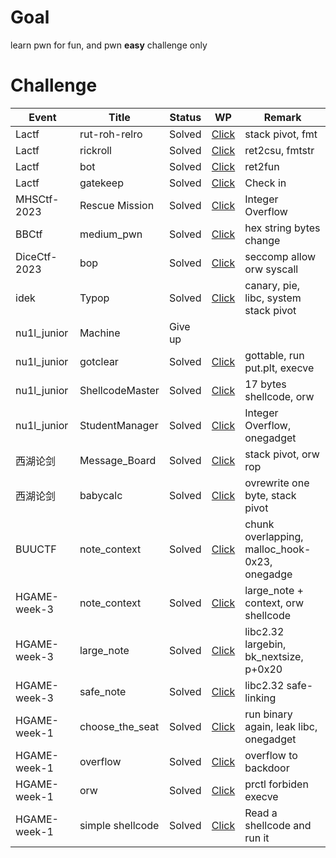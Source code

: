 # Goal
learn pwn for fun, and pwn **easy** challenge only

# Challenge

| Event | Title | Status | WP | Remark |
| ----- | ----- | ------ | -- | ------ |
| Lactf | rut-roh-relro | Solved | [Click](https://github.com/thj8/pwn/blob/main/lactf/rut-roh-relro/exp.py) |stack pivot, fmt |
| Lactf | rickroll | Solved | [Click](https://github.com/thj8/pwn/blob/main/lactf/rickroll/exp.py) | ret2csu, fmtstr |
| Lactf | bot | Solved | [Click](https://github.com/thj8/pwn/blob/main/lactf/bot/exp.py) | ret2fun |
| Lactf | gatekeep | Solved | [Click](https://github.com/thj8/pwn/blob/main/lactf/gatekeep/1676119813511.jpg) | Check in |
| MHSCtf-2023 | Rescue Mission | Solved | [Click](https://github.com/thj8/pwn/blob/main/other/Rescue_Mission/exp.py) | Integer Overflow | 
| BBCtf | medium_pwn | Solved | [Click](https://github.com/thj8/pwn/blob/main/bbctf/medium_pwn/exp.py) | hex string bytes change | 
| DiceCtf-2023 | bop | Solved | [Click](https://github.com/thj8/pwn/blob/main/diceCTF-2023/bop/exp.py) | seccomp allow orw syscall | 
| idek | Typop | Solved | [Click](https://github.com/thj8/pwn/blob/main/idek/Typop/exp.py) | canary, pie, libc, system stack pivot |
| nu1l_junior | Machine | Give up |  | |
| nu1l_junior | gotclear | Solved | [Click](https://github.com/thj8/pwn/blob/main/nu1l_junior/gotclear/exp.py) | gottable, run put.plt, execve |
| nu1l_junior | ShellcodeMaster | Solved | [Click](https://github.com/thj8/pwn/blob/main/nu1l_junior/ShellcodeMaster/exp.py) | 17 bytes shellcode, orw |
| nu1l_junior | StudentManager | Solved | [Click](https://github.com/thj8/pwn/blob/main/nu1l_junior/StudentManager/exp.py) | Integer Overflow, onegadget |
| 西湖论剑 | Message_Board | Solved | [Click](https://github.com/thj8/pwn/blob/main/xihulunjian/Message_Board/exp.py) | stack pivot, orw rop |
| 西湖论剑 | babycalc | Solved | [Click](https://github.com/thj8/pwn/blob/main/xihulunjian/babycalc/exp.py) | ovrewrite one byte, stack pivot |
| BUUCTF | note_context| Solved | [Click](https://github.com/thj8/pwn/blob/main/buuooj/babyheap_0ctf_2017/exp.py) | chunk overlapping, malloc_hook-0x23, onegadge |
| HGAME-week-3 | note_context| Solved | [Click](https://github.com/thj8/pwn/blob/main/hgame/week-3/note_context/exp.py) | large_note + context, orw shellcode |
| HGAME-week-3 | large_note| Solved | [Click](https://github.com/thj8/pwn/blob/main/hgame/week-3/large_note/exp.py) | libc2.32 largebin, bk_nextsize, p+0x20 |
| HGAME-week-3 | safe_note| Solved | [Click](https://github.com/thj8/pwn/blob/main/hgame/week-3/safe_note/exp.py) | libc2.32 safe-linking|
| HGAME-week-1 | choose_the_seat | Solved | [Click](https://github.com/thj8/pwn/tree/main/hgame/week-1/choose_the_seat/exp.py) | run binary again, leak libc, onegadget |
| HGAME-week-1 | overflow | Solved | [Click](https://github.com/thj8/pwn/tree/main/hgame/week-1/overflow/exp.py) | overflow to backdoor |
| HGAME-week-1 | orw | Solved | [Click](https://github.com/thj8/pwn/tree/main/hgame/week-1/orw/exp.py) | prctl forbiden execve |
| HGAME-week-1 | simple shellcode | Solved | [Click](https://github.com/thj8/pwn/tree/main/hgame/week-1/simple_shellcode/exp.py) | Read a shellcode and run it |
